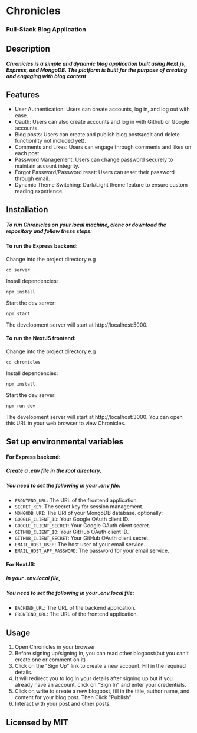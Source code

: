 # Chronicles
### Full-Stack Blog Application

## Description

##### Chronicles is a simple and dynamic blog application built using Next.js, Express, and MongoDB. The platform is built for the purpose of creating and engaging with blog content

## Features

* User Authentication: Users can create accounts, log in, and log out with ease.
* Oauth: Users can also create accounts and log in with Github or Google accounts.
* Blog posts: Users can create and publish blog posts(edit and delete functionlity not included yet).
* Comments and Likes: Users can engage through comments and likes on each post.
* Password Management: Users can change password securely to maintain account integrity.
* Forgot Password/Password reset: Users can reset their password through email.
* Dynamic Theme Switching: Dark/Light theme feature to ensure custom reading experience.

## Installation
##### To run Chronicles on your local machine, clone or download the repository and follow these steps:
#### To run the Express backend:
Change into the project directory e.g
```
cd server
```
Install dependencies:
```
npm install
```
Start the dev server:
```
npm start
```
The development server will start at http://localhost:5000.

#### To run the NextJS frontend:
Change into the project directory e.g
```
cd chronicles
```
Install dependencies:
```
npm install
```
Start the dev server:
```
npm run dev
```
The development server will start at http://localhost:3000. You can open this URL in your web browser to view Chronicles.

## Set up environmental variables

#### For Express backend:
##### Create a .env file in the root directory,
##### You need to set the following in your .env file:
- `FRONTEND_URL`: The URL of the frontend application.
- `SECRET_KEY`: The secret key for session management.
- `MONGODB_URI`: The URI of your MongoDB database.
optionally:
- `GOOGLE_CLIENT_ID`: Your Google OAuth client ID.
- `GOOGLE_CLIENT_SECRET`: Your Google OAuth client secret.
- `GITHUB_CLIENT_ID`: Your GitHub OAuth client ID.
- `GITHUB_CLIENT_SECRET`: Your GitHub OAuth client secret.
- `EMAIL_HOST_USER`: The host user of your email service.
- `EMAIL_HOST_APP_PASSWORD`: The password for your email service.

#### For NextJS:
##### in your .env.local file,
##### You need to set the following in your .env.local file:
 - `BACKEND_URL`: The URL of the backend application.
 - `FRONTEND_URL`: The URL of the frontend application.

## Usage

1. Open Chronicles in your browser
2. Before signing up/signing in, you can read other blogpost(but you can't create one or comment on it)
3. Click on the "Sign Up" link to create a new account. Fill in the required details.
4. It will redirect you to log in your details after signing up but if you already have an account, click on "Sign In" and enter your credentials.
5. Click on write to create a new blogpost, fill in the title, author name, and content for your blog post. Then Click "Publish"
6. Interact with your post and other posts.

## Licensed by MIT
